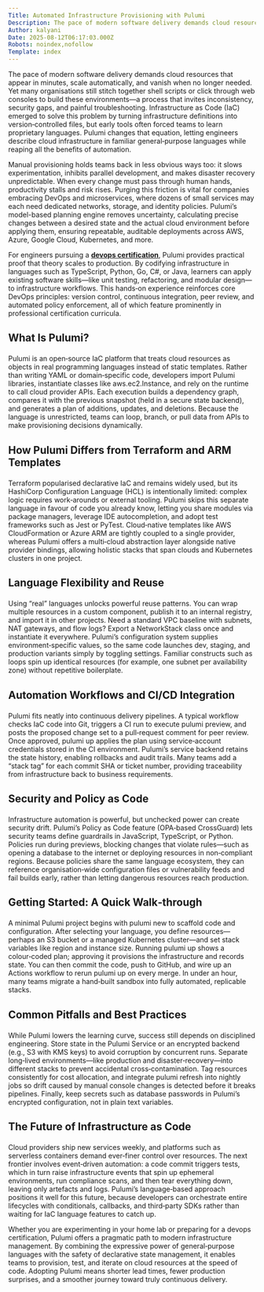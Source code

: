 ```yaml
---
Title: Automated Infrastructure Provisioning with Pulumi
Description: The pace of modern software delivery demands cloud resources that appear in minutes, scale automatically, and vanish when no longer needed. Yet many organisations still stitch together shell scripts o...
Author: kalyani
Date: 2025-08-12T06:17:03.000Z
Robots: noindex,nofollow
Template: index
---
```

<p>The pace of modern software delivery demands cloud resources that appear in minutes, scale automatically, and vanish when no longer needed. Yet many organisations still stitch together shell scripts or click through web consoles to build these environments—a process that invites inconsistency, security gaps, and painful troubleshooting. Infrastructure as Code (IaC) emerged to solve this problem by turning infrastructure definitions into version‑controlled files, but early tools often forced teams to learn proprietary languages. Pulumi changes that equation, letting engineers describe cloud infrastructure in familiar general‑purpose languages while reaping all the benefits of automation.</p>

<p>Manual provisioning holds teams back in less obvious ways too: it slows experimentation, inhibits parallel development, and makes disaster recovery unpredictable. When every change must pass through human hands, productivity stalls and risk rises. Purging this friction is vital for companies embracing DevOps and microservices, where dozens of small services may each need dedicated networks, storage, and identity policies. Pulumi’s model-based planning engine removes uncertainty, calculating precise changes between a desired state and the actual cloud environment before applying them, ensuring repeatable, auditable deployments across AWS, Azure, Google Cloud, Kubernetes, and more.</p>

<p>For engineers pursuing a <a href="https://www.excelr.com/devops-certification-course-training" rel="noopener noreferrer"><strong>devops certification</strong></a>, Pulumi provides practical proof that theory scales to production. By codifying infrastructure in languages such as TypeScript, Python, Go, C#, or Java, learners can apply existing software skills—like unit testing, refactoring, and modular design—to infrastructure workflows. This hands‑on experience reinforces core DevOps principles: version control, continuous integration, peer review, and automated policy enforcement, all of which feature prominently in professional certification curricula.</p>

<h2>
  
  
  What Is Pulumi?
</h2>

<p>Pulumi is an open‑source IaC platform that treats cloud resources as objects in real programming languages instead of static templates. Rather than writing YAML or domain‑specific code, developers import Pulumi libraries, instantiate classes like aws.ec2.Instance, and rely on the runtime to call cloud provider APIs. Each execution builds a dependency graph, compares it with the previous snapshot (held in a secure state backend), and generates a plan of additions, updates, and deletions. Because the language is unrestricted, teams can loop, branch, or pull data from APIs to make provisioning decisions dynamically.</p>

<h2>
  
  
  How Pulumi Differs from Terraform and ARM Templates
</h2>

<p>Terraform popularised declarative IaC and remains widely used, but its HashiCorp Configuration Language (HCL) is intentionally limited: complex logic requires work‑arounds or external tooling. Pulumi skips this separate language in favour of code you already know, letting you share modules via package managers, leverage IDE autocompletion, and adopt test frameworks such as Jest or PyTest. Cloud‑native templates like AWS CloudFormation or Azure ARM are tightly coupled to a single provider, whereas Pulumi offers a multi‑cloud abstraction layer alongside native provider bindings, allowing holistic stacks that span clouds and Kubernetes clusters in one project.</p>

<h2>
  
  
  Language Flexibility and Reuse
</h2>

<p>Using “real” languages unlocks powerful reuse patterns. You can wrap multiple resources in a custom component, publish it to an internal registry, and import it in other projects. Need a standard VPC baseline with subnets, NAT gateways, and flow logs? Export a NetworkStack class once and instantiate it everywhere. Pulumi’s configuration system supplies environment‑specific values, so the same code launches dev, staging, and production variants simply by toggling settings. Familiar constructs such as loops spin up identical resources (for example, one subnet per availability zone) without repetitive boilerplate.</p>

<h2>
  
  
  Automation Workflows and CI/CD Integration
</h2>

<p>Pulumi fits neatly into continuous delivery pipelines. A typical workflow checks IaC code into Git, triggers a CI run to execute pulumi preview, and posts the proposed change set to a pull‑request comment for peer review. Once approved, pulumi up applies the plan using service‑account credentials stored in the CI environment. Pulumi’s service backend retains the state history, enabling rollbacks and audit trails. Many teams add a “stack tag” for each commit SHA or ticket number, providing traceability from infrastructure back to business requirements.</p>

<h2>
  
  
  Security and Policy as Code
</h2>

<p>Infrastructure automation is powerful, but unchecked power can create security drift. Pulumi’s Policy as Code feature (OPA‑based CrossGuard) lets security teams define guardrails in JavaScript, TypeScript, or Python. Policies run during previews, blocking changes that violate rules—such as opening a database to the internet or deploying resources in non‑compliant regions. Because policies share the same language ecosystem, they can reference organisation‑wide configuration files or vulnerability feeds and fail builds early, rather than letting dangerous resources reach production.</p>

<h2>
  
  
  Getting Started: A Quick Walk‑through
</h2>

<p>A minimal Pulumi project begins with pulumi new to scaffold code and configuration. After selecting your language, you define resources—perhaps an S3 bucket or a managed Kubernetes cluster—and set stack variables like region and instance size. Running pulumi up shows a colour‑coded plan; approving it provisions the infrastructure and records state. You can then commit the code, push to GitHub, and wire up an Actions workflow to rerun pulumi up on every merge. In under an hour, many teams migrate a hand‑built sandbox into fully automated, replicable stacks.</p>

<h2>
  
  
  Common Pitfalls and Best Practices
</h2>

<p>While Pulumi lowers the learning curve, success still depends on disciplined engineering. Store state in the Pulumi Service or an encrypted backend (e.g., S3 with KMS keys) to avoid corruption by concurrent runs. Separate long‑lived environments—like production and disaster‑recovery—into different stacks to prevent accidental cross‑contamination. Tag resources consistently for cost allocation, and integrate pulumi refresh into nightly jobs so drift caused by manual console changes is detected before it breaks pipelines. Finally, keep secrets such as database passwords in Pulumi’s encrypted configuration, not in plain text variables.</p>

<h2>
  
  
  The Future of Infrastructure as Code
</h2>

<p>Cloud providers ship new services weekly, and platforms such as serverless containers demand ever‑finer control over resources. The next frontier involves event‑driven automation: a code commit triggers tests, which in turn raise infrastructure events that spin up ephemeral environments, run compliance scans, and then tear everything down, leaving only artefacts and logs. Pulumi’s language‑based approach positions it well for this future, because developers can orchestrate entire lifecycles with conditionals, callbacks, and third‑party SDKs rather than waiting for IaC language features to catch up.</p>

<p>Whether you are experimenting in your home lab or preparing for a devops certification, Pulumi offers a pragmatic path to modern infrastructure management. By combining the expressive power of general‑purpose languages with the safety of declarative state management, it enables teams to provision, test, and iterate on cloud resources at the speed of code. Adopting Pulumi means shorter lead times, fewer production surprises, and a smoother journey toward truly continuous delivery.</p>


